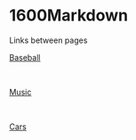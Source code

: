 # 1600Markdown

Links between pages

[Baseball](https://github.com/LPCardinals/1600Markdown/blob/main/baseball.md)

<br>

[Music](https://github.com/LPCardinals/1600Markdown/blob/main/music.md)

<br>

[Cars](https://github.com/LPCardinals/1600Markdown/new/main)
